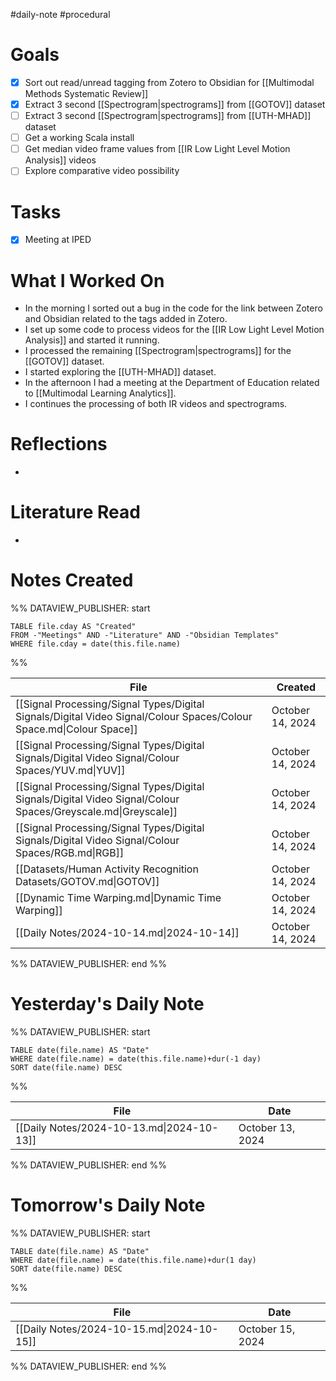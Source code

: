 #daily-note #procedural 

# Goals

- [x] Sort out read/unread tagging from Zotero to Obsidian for [[Multimodal Methods Systematic Review]]
- [x] Extract 3 second [[Spectrogram|spectrograms]] from [[GOTOV]] dataset
- [ ] Extract 3 second [[Spectrogram|spectrograms]] from [[UTH-MHAD]] dataset
- [ ] Get a working Scala install
- [ ] Get median video frame values from [[IR Low Light Level Motion Analysis]] videos
- [ ] Explore comparative video possibility

# Tasks

- [x] Meeting at IPED

# What I Worked On

- In the morning I sorted out a bug in the code for the link between Zotero and Obsidian related to the tags added in Zotero.
- I set up some code to process videos for the [[IR Low Light Level Motion Analysis]] and started it running.
- I processed the remaining [[Spectrogram|spectrograms]] for the [[GOTOV]] dataset.
- I started exploring the [[UTH-MHAD]] dataset.
- In the afternoon I had a meeting at the Department of Education related to [[Multimodal Learning Analytics]].
- I continues the processing of both IR videos and spectrograms.

# Reflections

- 

# Literature Read

- 

# Notes Created


%% DATAVIEW_PUBLISHER: start
```dataview
TABLE file.cday AS "Created"
FROM -"Meetings" AND -"Literature" AND -"Obsidian Templates"
WHERE file.cday = date(this.file.name)
```
%%

| File                                                                                                                | Created          |
| ------------------------------------------------------------------------------------------------------------------- | ---------------- |
| [[Signal Processing/Signal Types/Digital Signals/Digital Video Signal/Colour Spaces/Colour Space.md\|Colour Space]] | October 14, 2024 |
| [[Signal Processing/Signal Types/Digital Signals/Digital Video Signal/Colour Spaces/YUV.md\|YUV]]                   | October 14, 2024 |
| [[Signal Processing/Signal Types/Digital Signals/Digital Video Signal/Colour Spaces/Greyscale.md\|Greyscale]]       | October 14, 2024 |
| [[Signal Processing/Signal Types/Digital Signals/Digital Video Signal/Colour Spaces/RGB.md\|RGB]]                   | October 14, 2024 |
| [[Datasets/Human Activity Recognition Datasets/GOTOV.md\|GOTOV]]                                                    | October 14, 2024 |
| [[Dynamic Time Warping.md\|Dynamic Time Warping]]                                                                   | October 14, 2024 |
| [[Daily Notes/2024-10-14.md\|2024-10-14]]                                                                           | October 14, 2024 |

%% DATAVIEW_PUBLISHER: end %%

# Yesterday's Daily Note

%% DATAVIEW_PUBLISHER: start
```dataview
TABLE date(file.name) AS "Date"
WHERE date(file.name) = date(this.file.name)+dur(-1 day)
SORT date(file.name) DESC
```
%%

| File                                      | Date             |
| ----------------------------------------- | ---------------- |
| [[Daily Notes/2024-10-13.md\|2024-10-13]] | October 13, 2024 |

%% DATAVIEW_PUBLISHER: end %%
# Tomorrow's Daily Note

%% DATAVIEW_PUBLISHER: start
```dataview
TABLE date(file.name) AS "Date"
WHERE date(file.name) = date(this.file.name)+dur(1 day)
SORT date(file.name) DESC
```
%%

| File                                      | Date             |
| ----------------------------------------- | ---------------- |
| [[Daily Notes/2024-10-15.md\|2024-10-15]] | October 15, 2024 |

%% DATAVIEW_PUBLISHER: end %%


